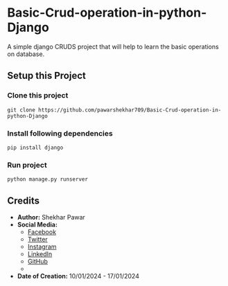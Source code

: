 # Basic-Crud-operation-in-python-Django
A simple django CRUDS project that will help to learn the basic operations on database.


## Setup this Project

### Clone this project
```
git clone https://github.com/pawarshekhar709/Basic-Crud-operation-in-python-Django
```

### Install following dependencies
```
pip install django
```

### Run project
```
python manage.py runserver
```

## Credits

- **Author:** Shekhar Pawar
- **Social Media:**
  - [Facebook](https://www.facebook.com/pawar.shekhar.58)
  - [Twitter](https://twitter.com/Shekharpawar709?s=08)
  - [Instagram](https://instagram.com/shekharpawar__?igshid=cpaihz24m5pw)
  - [LinkedIn](https://www.linkedin.com/in/shekhar-pawar-80006a1a9)
  - [GitHub](https://www.github.com/pawarshekhar709?hr_r=1)
  - 
- **Date of Creation:** 10/01/2024 - 17/01/2024
